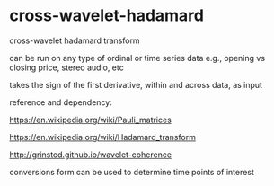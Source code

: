 # cross-wavelet-hadamard
cross-wavelet hadamard transform

can be run on any type of ordinal or time series data e.g., opening vs closing price, stereo audio, etc

takes the sign of the first derivative, within and across data, as input

reference and dependency:

https://en.wikipedia.org/wiki/Pauli_matrices

https://en.wikipedia.org/wiki/Hadamard_transform

http://grinsted.github.io/wavelet-coherence

conversions form can be used to determine time points of interest
